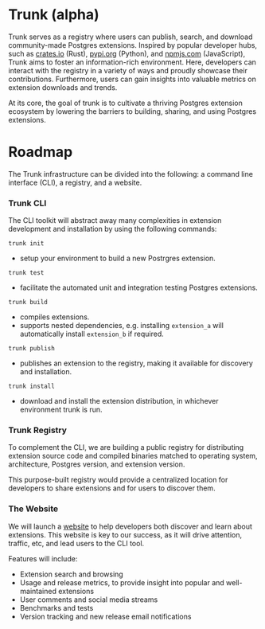 # Trunk (alpha)
Trunk serves as a registry where users can publish, search, and download community-made Postgres extensions. Inspired by
popular developer hubs, such as [crates.io](http://crates.io) (Rust), [pypi.org](http://pypi.org) (Python), and
[npmjs.com](http://npmjs.com) (JavaScript), Trunk aims to foster an information-rich environment. Here, developers can
interact with the registry in a variety of ways and proudly showcase their contributions. Furthermore, users can gain
insights into valuable metrics on extension downloads and trends.

At its core, the goal of trunk is to cultivate a thriving Postgres extension ecosystem by lowering the barriers to
building, sharing, and using Postgres extensions.

# Roadmap
The Trunk infrastructure can be divided into the following: a command line interface (CLI), a registry, and a website.

### Trunk CLI
The CLI toolkit will abstract away many complexities in extension development and installation by using the following
commands:

`trunk init`
- setup your environment to build a new Postrgres extension.

`trunk test`
- facilitate the automated unit and integration testing Postgres extensions.

`trunk build`
- compiles extensions.
- supports nested dependencies, e.g. installing `extension_a` will automatically install `extension_b` if required.

`trunk publish`
- publishes an extension to the registry, making it available for discovery and installation.

`trunk install`
- download and install the extension distribution, in whichever environment trunk is run.

### Trunk Registry
To complement the CLI, we are building a public registry for distributing extension source code and compiled binaries
matched to operating system, architecture, Postgres version, and extension version.

This purpose-built registry would provide a centralized location for developers to share extensions and for users to
discover them.

### The Website
We will launch a [website](https://pgtrunk.io) to help developers both discover and learn about extensions. This website
is key to our success, as it will drive attention, traffic, etc, and lead users to the CLI tool.

Features will include:

- Extension search and browsing
- Usage and release metrics, to provide insight into popular and well-maintained extensions
- User comments and social media streams
- Benchmarks and tests
- Version tracking and new release email notifications
